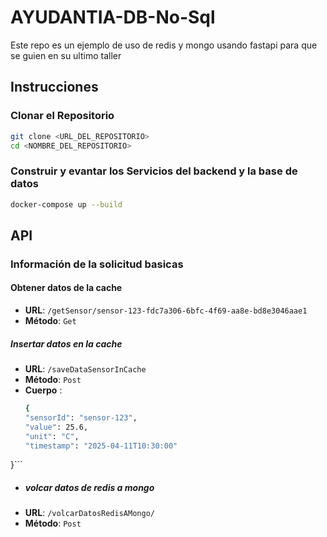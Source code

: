 # AYUDANTIA-DB-No-Sql
Este repo es un ejemplo de uso de redis y mongo usando fastapi para que se guien en su ultimo taller

## Instrucciones
### Clonar el Repositorio

```bash
git clone <URL_DEL_REPOSITORIO>
cd <NOMBRE_DEL_REPOSITORIO>
```
### Construir y evantar los Servicios del backend y la base de datos

```bash
docker-compose up --build
```
## API 

### Información de la solicitud basicas 
#### Obtener datos de la cache
- **URL**: `/getSensor/sensor-123-fdc7a306-6bfc-4f69-aa8e-bd8e3046aae1`
- **Método**: `Get`
##### Insertar datos en la cache
- **URL**: `/saveDataSensorInCache`
- **Método**: `Post`
- **Cuerpo** :
  ```bash
  {
  "sensorId": "sensor-123",
  "value": 25.6,
  "unit": "C",
  "timestamp": "2025-04-11T10:30:00"
}```
- ##### volcar datos de redis a mongo
- **URL**: `/volcarDatosRedisAMongo/`
- **Método**: `Post`

